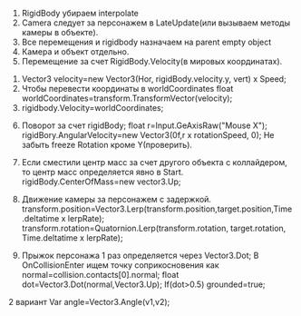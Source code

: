   1. RigidBody убираем interpolate
 2. Camera следует за персонажем в LateUpdate(или вызываем методы камеры в объекте).
3.  Все перемещения и rigidbody назначаем на parent empty object
4. Камера и объект отдельно.
5.  Перемещение за счет RigidBody.Velocity(в мировых координатах).
   1) Vector3 velocity=new Vector3(Hor, rigidBody.velocity.y, vert) x Speed;
   2) Чтобы перевести координаты в worldCoordinates
    float worldCoordinates=transform.TransformVector(velocity);
   3) rigidbody.Velocity=worldCoordinates;

 6. Поворот за счет rigidBody; 
  float r=Input.GeAxisRaw("Mouse X");
    rigidBory.AngularVelocity=new Vector3(0f,r x rotationSpeed, 0);
	Не забыть freeze Rotation кроме Y(проверить).
7. Если сместили центр масс за счет другого объекта с коллайдером, то центр масс определяется явно в Start. rigidBody.CenterOfMass=new vector3.Up;

8. Движение камеры за персонажем с задержкой.
transform.position=Vector3.Lerp(transform.position,target.position,Time.deltatime x lerpRate);
transform.rotation=Quatornion.Lerp(transform.rotation, target.rotation, Time.deltatime x lerpRate);

9. Прыжок персонажа 1 раз определяется через Vector3.Dot;
В OnCollisionEnter  ищем точку соприкосновения как  normal=collision.contacts[0].normal;
float dot=Vector3.Dot(normal,Vector3.Up);
If(dot>0.5) grounded=true;

2 вариант
Var angle=Vector3.Angle(v1,v2);